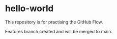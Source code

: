 # hello-world
This repository is for practising the GitHub Flow.

Features branch created and will be merged to main.
